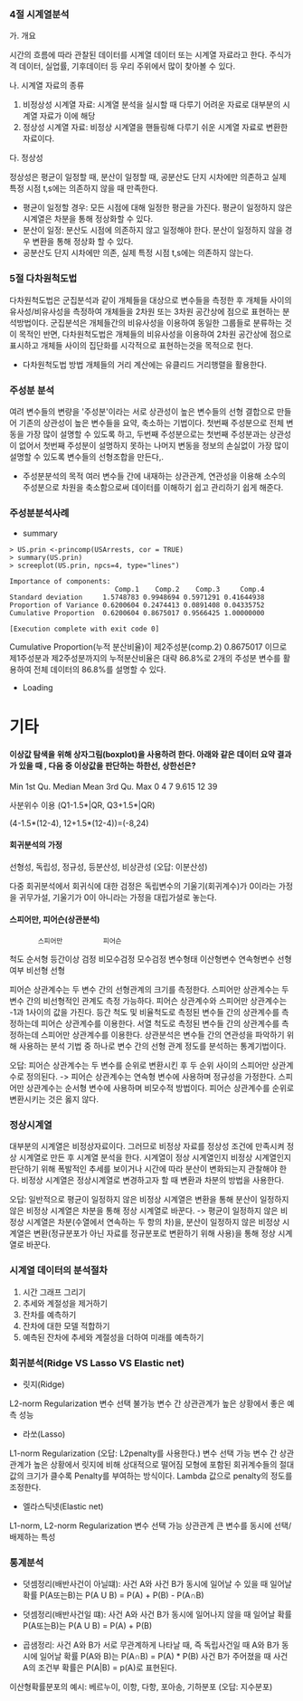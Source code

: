 ### 4절 시계열분석
가. 개요 

시간의 흐름에 따라 관찰된 데이터를 시계열 데이터 또는 시계열 자료라고 한다. 주식가격 데이터, 실업률, 기후데이터 등 우리 주위에서 많이 찾아볼 수 있다.

나. 시계열 자료의 종류

1) 비정상성 시계열 자료: 시계열 분석을 실시할 때 다루기 어려운 자료로 대부분의 시계열 자료가 이에 해당 
2) 정상성 시계열 자료: 비정상 시계열을 핸들링해 다루기 쉬운 시계열 자료로 변환한 자료이다.

다. 정상성

정상성은 평균이 일정할 때, 분산이 일정할 때, 공분산도 단지 시차에만 의존하고 실제 특정 시점 t,s에는 의존하지 않을 때 만족한다.

- 평균이 일정할 경우: 모든 시점에 대해 일정한 평균을 가진다. 평균이 일정하지 않은 시계열은 차분을 통해 정상화할 수 있다.
- 분산이 일정: 분산도 시점에 의존하지 않고 일정해야 한다. 분산이 일정하지 않을 경우 변환을 통해 정상화 할 수 있다.
- 공분산도 단지 시차에만 의존, 실제 특정 시점 t,s에는 의존하지 않는다.

### 5절 다차원척도법
다차원척도법은 군집분석과 같이 개체들을 대상으로 변수들을 측정한 후 개체들 사이의 유사성/비유사성을 측정하여 개체들을 2차원 또는 3차원 공간상에 점으로 표현하는 분석방법이다.
군집분석은 개체들간의 비유사성을 이용하여 동일한 그룹들로 분류하는 것이 목적인 반면, 
다차원척도법은 개체들의 비유사성을 이용하여 2차원 공간상에 점으로 표시하고 개체들 사이의 집단화를 시각적으로 표현하는것을 목적으로 헌다.

- 다차원척도법 방법
개체들의 거리 계산에는 유클리드 거리행렬을 활용한다.

### 주성분 분석
여려 변수들의 변량을 '주성분'이라는 서로 상관성이 높은 변수들의 선형 결합으로 만들어 기존의 상관성이 높은 변수들을 요약, 축소하는 기법이다.
첫번째 주성분으로 전체 변동을 가장 많이 설명할 수 있도록 하고, 
두번째 주성분으로는 첫번째 주성분과는 상관성이 없어서 첫번째 주성분이 설명하지 못하는 나머지 변동을 정보의 손실없이 가장 많이 설명할 수 있도록 변수들의 선형조합을 만든다,.

- 주성분분석의 목적
여러 변수들 간에 내재하는 상관관계, 연관성을 이용해 소수의 주성분으로 차원을 축소함으로써 데이터를 이해하기 쉽고 관리하기 쉽게 해준다.

### 주성분분석사례
- summary
```
> US.prin <-princomp(USArrests, cor = TRUE)
> summary(US.prin)
> screeplot(US.prin, npcs=4, type="lines")

Importance of components:
                          Comp.1    Comp.2    Comp.3     Comp.4
Standard deviation     1.5748783 0.9948694 0.5971291 0.41644938
Proportion of Variance 0.6200604 0.2474413 0.0891408 0.04335752
Cumulative Proportion  0.6200604 0.8675017 0.9566425 1.00000000

[Execution complete with exit code 0]
```

Cumulative Proportion(누적 분산비율)이 제2주성분(comp.2) 0.8675017 이므로
제1주성분과 제2주성분까지의 누적분산비율은 대략 86.8%로 2개의 주성분 변수를 활용하여 전체 데이터의 86.8%를 설명할 수 있다.

- Loading

# 기타

#### 이상값 탐색을 위해 상자그림(boxplot)을 사용하려 한다. 아래와 같은 데이터 요약 결과가 있을 때 , 다음 중 이상값을 판단하는 하한선, 상한선은?

Min   1st Qu.   Median    Mean    3rd Qu.    Max
0     4         7         9.615   12         39

사분위수 이용 (Q1-1.5*|QR, Q3+1.5*|QR)

(4-1.5*(12-4), 12+1.5*(12-4))=(-8,24)

#### 회귀분석의 가정
선형성, 독립성, 정규성, 등분산성, 비상관성 (오답: 이분산성)

다중 회귀분석에서 회귀식에 대한 검정은 독립변수의 기울기(회귀계수)가 0이라는 가정을 귀무가설, 기울기가 0이 아니라는 가정을 대립가설로 놓는다.

#### 스피어만, 피어슨(상관분석)
           스피어만	         피어슨
척도	    순서형	         등간이상
검정	   비모수검정	     모수검정
변수형태    이산형변수	     연속형변수
선형여부	비선형	         선형

피어슨 상관계수는 두 변수 간의 선형관계의 크기를 측정한다.
스피어만 상관계수는 두 변수 간의 비선형적인 관계도 측정 가능하다.
피어슨 상관계수와 스피어만 상관계수는 -1과 1사이의 값을 가진다.
등간 척도 및 비율척도로 측정된 변수들 간의 상관계수를 측정하는데 피어슨 상관계수를 이용한다.
서열 척도로 측정된 변수들 간의 상관계수를 측정하는데 스피어만 상관계수를 이용한다.
상관분석은 변수들 간의 연관성을 파악하기 위해 사용하는 분석 기법 중 하나로 변수 간의 선형 관계 정도를 분석하는 통계기법이다.

오답: 
피어슨 상관계수는 두 변수를 순위로 변환시킨 후 두 순위 사이의 스피어만 상관계수로 정의된다.
-> 피어슨 상관계수는 연속형 변수에 사용하며 정규성을 가정한다. 스피어만 상관계수는 순서형 변수에 사용하며 비모수적 방법이다. 피어슨 상관계수를 순위로 변환시키는 것은 옳지 않다.


### 정상시계열
대부분의 시계열은 비정상자료이다. 그러므로 비정상 자료를 정상성 조건에 만족시켜 정상 시계열로 만든 후 시계열 분석을 한다.
시계열이 정상 시계열인지 비정상 시계열인지 판단하기 위해 폭발적인 추세를 보이거나 시간에 따라 분산이 변화되는지 관찰해야 한다.
비정상 시계열은 정상시계열로 변경하고자 할 때 변환과 차분의 방법을 사용한다.

오답: 일반적으로 평균이 일정하지 않은 비정상 시계열은 변환을 통해 분산이 일정하지 않은 비정상 시계열은 차분을 통해 정상 시계열로 바꾼다.
-> 평균이 일정하지 않은 비정상 시계열은 차분(수열에서 연속하는 두 항의 차)을, 분산이 일정하지 않은 비정상 시계열은 변환(정규분포가 아닌 자료를 정규분포로 변환하기 위해 사용)을 통해 정상 시계열로 바꾼다.

### 시계열 데이터의 분석절차
1) 시간 그래프 그리기
2) 추세와 계절성을 제거하기
3) 잔차를 예측하기
4) 잔차에 대한 모델 적합하기
5) 예측된 잔차에 추세와 계절성을 더하여 미래를 예측하기

### 회귀분석(Ridge VS Lasso VS Elastic net)

- 릿지(Ridge)

L2-norm Regularization
변수 선택 불가능
변수 간 상관관계가 높은 상황에서 좋은 예측 성능

- 라쏘(Lasso)

L1-norm Regularization (오답: L2penalty를 사용한다.)
변수 선택 가능
변수 간 상관관계가 높은 상황에서 릿지에 비해 상대적으로 떨어짐
모형에 포함된 회귀계수들의 절대값의 크기가 클수록 Penalty를 부여하는 방식이다.
Lambda 값으로 penalty의 정도를 조정한다.

- 엘라스틱넷(Elastic net)

L1-norm, L2-norm Regularization
변수 선택 가능
상관관계 큰 변수를 동시에 선택/배제하는 특성

### 통계분석
- 덧셈정리(배반사건이 아닐떄): 사건 A와 사건 B가 동시에 일어날 수 있을 때
일어날 확률 P(A또는B)는 P(A U B) = P(A) + P(B) - P(A∩B)

- 덧셈정리(배반사건일 떄): 사건 A와 사건 B가 동시에 일어나지 않을 때
일어날 확률 P(A또는B)는 P(A U B) = P(A) + P(B)

- 곱샘정리: 사건 A와 B가 서로 무관계하게 나타날 때, 즉 독립사건일 때
A와 B가 동시에 일어날 확률 P(A와 B)는 P(A∩B) = P(A) * P(B)
사건 B가 주어졌을 때 사건 A의 조건부 확률은 P(A|B) = p(A)로 표현된다.

이산형확률분포의 예시: 베르누이, 이항, 다항, 포아송, 기하분포 (오답: 지수분포)
